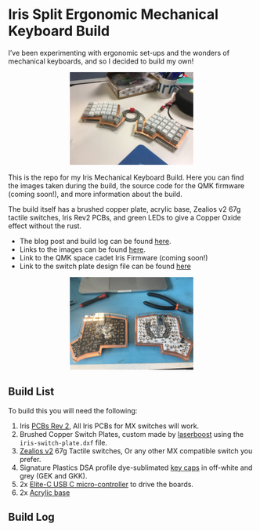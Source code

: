 # Iris Split Ergonomic Mechanical Keyboard Build
I’ve been experimenting with ergonomic set-ups and the wonders of mechanical keyboards, and so I decided to build my own!

<p align="center">
<img src="images/IMG_8335.JPG" width="50%">
</p>

This is the repo for my Iris Mechanical Keyboard Build. Here you can find the images taken during the build, the source code for the QMK firmware (coming soon!), and more information about the build.

The build itself has a brushed copper plate, acrylic base, Zealios v2 67g tactile switches, Iris Rev2 PCBs, and green LEDs to give a Copper Oxide effect without the rust.

- The blog post and build log can be found [here](https://lukegeeson.com/blog/2019-07-17-Iris-Split-Mech-Keyboard-Build/).
- Links to the images can be found [here](images/).
- Link to the QMK space cadet Iris Firmware (coming soon!)
- Link to the switch plate design file can be found [here](./iris-switch-plate.dxf)

<p align="center">
<img src="images/IMG_7997.jpg" width="50%">
</p>

## Build List
To build this you will need the following:

1. Iris [PCBs Rev 2](https://keeb.io/products/iris-keyboard-split-ergonomic-keyboard), All Iris PCBs for MX switches will work.
2. Brushed Copper Switch Plates, custom made by [laserboost](https://www.laserboost.com/keyboards) using the `iris-switch-plate.dxf` file.
3. [Zealios v2](https://zealpc.net/products/zealio) 67g Tactile switches, Or any other MX compatible switch you prefer.
4. Signature Plastics DSA profile dye-sublimated [key caps](https://pimpmykeyboard.com/dsa-sublimated-keysets/) in off-white and grey (GEK and GKK). 
5. 2x [Elite-C USB C micro-controller](https://spacecat.design/products/elite-c-usb-c-pro-micro-replacement) to drive the boards.
6. 2x [Acrylic base](https://keeb.io/products/iris-keyboard-case-plates?variant=29417785983070)


## Build Log
## 